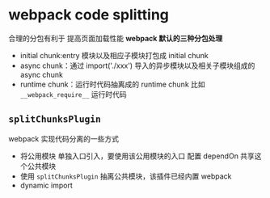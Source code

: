 # webpack code splitting

合理的分包有利于 提高页面加载性能
**webpack 默认的三种分包处理**

- initial chunk:entry 模块以及相应子模块打包成 initial chunk
- async chunk：通过 import('./xxx') 导入的异步模块以及相关子模块组成的 async chunk
- runtime chunk：运行时代码抽离成的 runtime chunk 比如 `__webpack_require__` 运行时代码

## `splitChunksPlugin`

webpack 实现代码分离的一些方式

- 将公用模块 单独入口引入，要使用该公用模块的入口 配置 dependOn 共享这个公共模块
- 使用 `splitChunksPlugin` 抽离公共模块，该插件已经内置 webpack
- dynamic import
